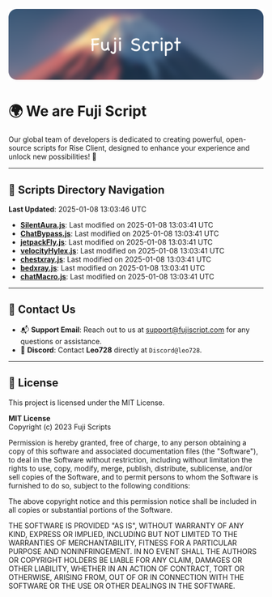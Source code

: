 ![Banner](.github/b.webp)

# 🌍 **We are Fuji Script**

Our global team of developers is dedicated to creating powerful, open-source scripts for Rise Client, designed to enhance your experience and unlock new possibilities! 🌟

---
<!-- SCRIPTS_NAVIGATION_START -->
## 📂 **Scripts Directory Navigation**

**Last Updated**: 2025-01-08 13:03:46 UTC

- **[SilentAura.js](scripts/SilentAura.js)**: Last modified on 2025-01-08 13:03:41 UTC
- **[ChatBypass.js](scripts/ChatBypass.js)**: Last modified on 2025-01-08 13:03:41 UTC
- **[jetpackFly.js](scripts/jetpackFly.js)**: Last modified on 2025-01-08 13:03:41 UTC
- **[velocityHylex.js](scripts/velocityHylex.js)**: Last modified on 2025-01-08 13:03:41 UTC
- **[chestxray.js](scripts/chestxray.js)**: Last modified on 2025-01-08 13:03:41 UTC
- **[bedxray.js](scripts/bedxray.js)**: Last modified on 2025-01-08 13:03:41 UTC
- **[chatMacro.js](scripts/chatMacro.js)**: Last modified on 2025-01-08 13:03:41 UTC

<!-- SCRIPTS_NAVIGATION_END -->

---

## 💬 **Contact Us**  
- 📬 **Support Email**: Reach out to us at [support@fujiscript.com](mailto:support@fujiscript.com) for any questions or assistance.  
- 💬 **Discord**: Contact **Leo728** directly at `Discord@leo728`.

---

## 📜 **License**

This project is licensed under the MIT License.  

**MIT License**  
Copyright (c) 2023 Fuji Scripts  

Permission is hereby granted, free of charge, to any person obtaining a copy of this software and associated documentation files (the "Software"), to deal in the Software without restriction, including without limitation the rights to use, copy, modify, merge, publish, distribute, sublicense, and/or sell copies of the Software, and to permit persons to whom the Software is furnished to do so, subject to the following conditions:  

The above copyright notice and this permission notice shall be included in all copies or substantial portions of the Software.  

THE SOFTWARE IS PROVIDED "AS IS", WITHOUT WARRANTY OF ANY KIND, EXPRESS OR IMPLIED, INCLUDING BUT NOT LIMITED TO THE WARRANTIES OF MERCHANTABILITY, FITNESS FOR A PARTICULAR PURPOSE AND NONINFRINGEMENT. IN NO EVENT SHALL THE AUTHORS OR COPYRIGHT HOLDERS BE LIABLE FOR ANY CLAIM, DAMAGES OR OTHER LIABILITY, WHETHER IN AN ACTION OF CONTRACT, TORT OR OTHERWISE, ARISING FROM, OUT OF OR IN CONNECTION WITH THE SOFTWARE OR THE USE OR OTHER DEALINGS IN THE SOFTWARE.  
